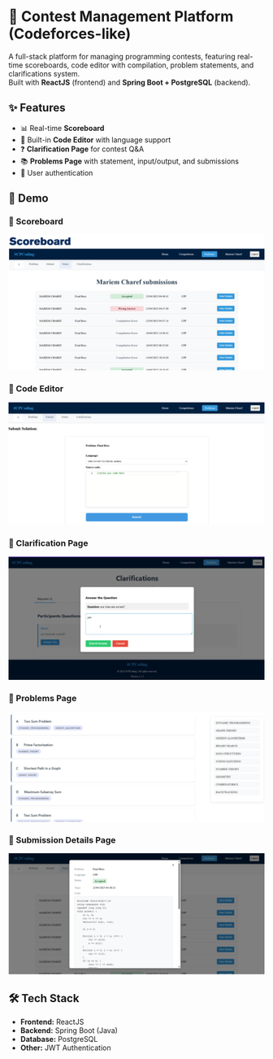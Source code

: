 # 🚀 Contest Management Platform (Codeforces-like)

A full-stack platform for managing programming contests, featuring real-time scoreboards, code editor with compilation, problem statements, and clarifications system.  
Built with **ReactJS** (frontend) and **Spring Boot + PostgreSQL** (backend).

## ✨ Features
- 📊 Real-time **Scoreboard**
- 📝 Built-in **Code Editor** with language support
- ❓ **Clarification Page** for contest Q&A
- 📚 **Problems Page** with statement, input/output, and submissions
- 👥 User authentication

 ## 📸 Demo

### 🔹 Scoreboard
![Scoreboard Screenshot](images/scoredoard.png)

### 🔹 Code Editor
![Code Editor Screenshot](images/codeeditor.png)

### 🔹 Clarification Page
![Clarification Screenshot](images/clarification.png)

### 🔹 Problems Page
![Problems Screenshot](images/problems.png)
### 🔹 Submission Details Page
![Problems Screenshot](./images/submission.png)

## 🛠 Tech Stack
- **Frontend:** ReactJS
- **Backend:** Spring Boot (Java)
- **Database:** PostgreSQL
- **Other:** JWT Authentication
  
